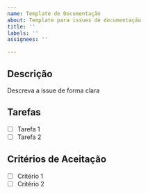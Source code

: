 ```yaml
---
name: Template de Documentação
about: Template para issues de documentação
title: ''
labels: ''
assignees: ''

---
```


## Descrição
Descreva a issue de forma clara

## Tarefas
<!-- Descreva as tarefas da issue --> 
- [ ] Tarefa 1
- [ ] Tarefa 2

## Critérios de Aceitação
<!-- Descreva os critérios de aceitação para a issue --> 
- [ ] Critério 1
- [ ] Critério 2
